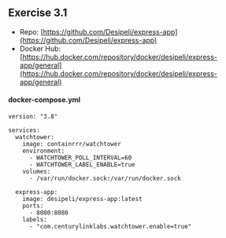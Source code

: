  ## Exercise 3.1
 
- Repo: [https://github.com/Desipeli/express-app](https://github.com/Desipeli/express-app)
- Docker Hub: [https://hub.docker.com/repository/docker/desipeli/express-app/general](https://hub.docker.com/repository/docker/desipeli/express-app/general)

#### docker-compose.yml
```
version: "3.8"

services:
  watchtower:
    image: containrrr/watchtower
    environment:
      - WATCHTOWER_POLL_INTERVAL=60
      - WATCHTOWER_LABEL_ENABLE=true
    volumes:
      - /var/run/docker.sock:/var/run/docker.sock

  express-app:
    image: desipeli/express-app:latest
    ports:
      - 8080:8080
    labels:
      - "com.centurylinklabs.watchtower.enable=true"
```
